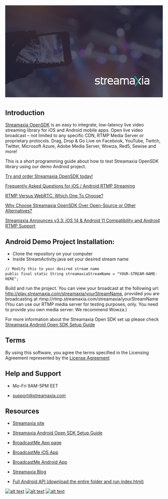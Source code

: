 # ![pageres](files/01-Image-big.jpg)

## Introduction
[Streamaxia OpenSDK](https://www.streamaxia.com/opensdk-android-rtmp-library/) is an easy to integrate, low-latency live video streaming library for iOS and Android mobile apps. Open live video broadcast – not limited to any specific CDN, RTMP Media Server or proprietary protocols. Drag, Drop & Go Live on Facebook, YouTube, Twitch, Twitter, Microsoft Azure, Adobe Media Server, Wowza, Red5, Sewise and more!

This is a short programming guide about how to test Streamaxia OpenSDK library using our demo Android project.

[Try and order Streamaxia OpenSDK today!](https://www.streamaxia.com/opensdk-pricing/)

[Frequently Asked Questions for iOS / Android RTMP Streaming](https://blog.streamaxia.com/frequently-asked-questions-for-ios-android-rtmp-streaming-a2fb3c7594db)

[RTMP Versus WebRTC. Which One To Choose?](https://blog.streamaxia.com/rtmp-versus-webrtc-which-one-to-choose-2020-report-fed7e4d84b18)

[Why Choose Streamaxia OpenSDK Over Open-Source or Other Alternatives?](https://blog.streamaxia.com/why-choose-streamaxia-opensdk-over-open-source-or-other-alternatives-a031fbb31ab4)

[Streamaxia Announces v3.3: iOS 14 & Android 11 Compatibility and Android RTMP Support](https://blog.streamaxia.com/streamaxia-announces-v3-3-ios-14-android-11-compatibility-and-android-rtmp-support-a1a7a2a74d6f)


## Android Demo Project Installation:

- Clone the repository on your computer
- Inside StreamActivity.java set your desired stream name
```
// Modify this to your desired stream name
public final static String streamaxiaStreamName = "YOUR-STREAM-NAME-HERE";
```
Build and run the project. You can view your broadcast at the following url: http://play.streamaxia.com/streamaxia/yourStreamName, provided you are broadcasting at rtmp://rtmp.streamaxia.com/streamaxia/yourStreamName (You can use our RTMP media server for testing purposes, only. You need to provide you own media server. We recommend Wowza.)

For more information about the Streamaxia Open SDK set up please check [Streamaxia Android Open SDK Setup Guide](files/OpenSDK_iOS_3.3.pdf)

## Terms
By using this software, you agree the terms specified in the Licensing Agreement represented by the [License Agreement](https://www.streamaxia.com/licensing-agreement/)


## Help and Support

- Mo-Fri 9AM-5PM EET

- support@streamaxia.com

## Resources

- [Streamaxia site](https://www.streamaxia.com/)

- [Streamaxia Android Open SDK Setup Guide](files/OpenSDK_Android.pdf)

- [BroadcastMe App page](https://www.streamaxia.com/broadcastme-whitelabel-app/)

- [BroadcastMe iOS App](https://itunes.apple.com/us/app/broadcast-me/id491982406)

- [BroadcastMe Android App](https://play.google.com/store/apps/details?id=com.streamaxia.broadcastme)

- [Streamaxia Blog](https://medium.com/streamaxia)

- [Full Android API (download the entire folder and run index.html)](files/JavaDocs)



<!-- display the social media buttons in your README -->

[![alt text][1.1]][1]
[![alt text][2.1]][2]
[![alt text][6.1]][6]


<!-- links to social media icons -->
<!-- no need to change these -->

<!-- icons with padding -->

[1.1]: http://i.imgur.com/tXSoThF.png (twitter icon with padding)
[2.1]: http://i.imgur.com/P3YfQoD.png (facebook icon with padding)
[6.1]: http://i.imgur.com/0o48UoR.png (github icon with padding)

<!-- icons without padding -->

[1.2]: http://i.imgur.com/wWzX9uB.png (twitter icon without padding)
[2.2]: http://i.imgur.com/fep1WsG.png (facebook icon without padding)
[6.2]: http://i.imgur.com/9I6NRUm.png (github icon without padding)


<!-- links to your social media accounts -->
<!-- update these accordingly -->

[1]: https://twitter.com/streamaxia
[2]: https://facebook.com/streamaxia
[6]: http://www.github.com/streamaxia
